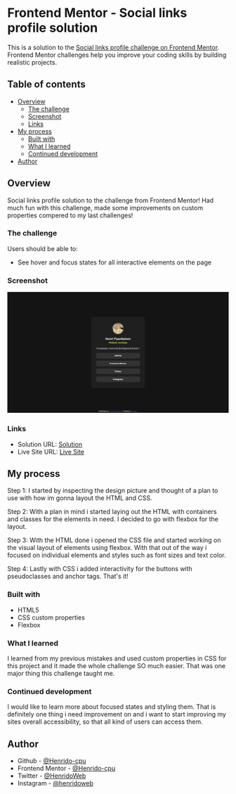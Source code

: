 # Frontend Mentor - Social links profile solution

This is a solution to the [Social links profile challenge on Frontend Mentor](https://www.frontendmentor.io/challenges/social-links-profile-UG32l9m6dQ). Frontend Mentor challenges help you improve your coding skills by building realistic projects. 

## Table of contents

- [Overview](#overview)
  - [The challenge](#the-challenge)
  - [Screenshot](#screenshot)
  - [Links](#links)
- [My process](#my-process)
  - [Built with](#built-with)
  - [What I learned](#what-i-learned)
  - [Continued development](#continued-development)
- [Author](#author)





## Overview

Social links profile solution to the challenge from Frontend Mentor!
Had much fun with this challenge, made some improvements on custom properties compered to my last challenges!



### The challenge

Users should be able to:

- See hover and focus states for all interactive elements on the page



### Screenshot

![](127.0.0.1_5500_index.html.png)




### Links

- Solution URL: [Solution](https://github.com/Henrido-cpu/social-links-profile)
- Live Site URL: [Live Site](https://henrido-cpu.github.io/social-links-profile/)




## My process

Step 1: I started by inspecting the design picture and thought of a plan to use with how im gonna layout the HTML and CSS.

Step 2: With a plan in mind i started laying out the HTML with containers and classes for the elements in need. I decided to go with flexbox for the layout.

Step 3: With the HTML done i opened the CSS file and started working on the visual layout of elements using flexbox. With that out of the way i focused on individual elements and styles such as font sizes and text color.

Step 4: Lastly with CSS i added interactivity for the buttons with pseudoclasses and anchor tags. That's it!




### Built with

- HTML5
- CSS custom properties
- Flexbox




### What I learned

I learned from my previous mistakes and used custom properties in CSS for this project and it made the whole challenge SO much easier. That was one major thing this challenge taught me.





### Continued development

I would like to learn more about focused states and styling them. That is definitely one thing i need improvement on and i want to start improving my sites overall accessibility, so that all kind of users can access them.





## Author

- Github - [@Henrido-cpu](https://github.com/Henrido-cpu)
- Frontend Mentor - [@Henrido-cpu](https://www.frontendmentor.io/profile/Henrido-cpu)
- Twitter - [@HenridoWeb](https://x.com/HenridoWeb)
- Instagram - [@henridoweb](https://www.instagram.com/henridoweb/)


